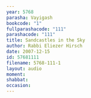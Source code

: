 ```yaml
---
year: 5768
parasha: Vayigash
bookcode: "1"
fullparashacode: "111"
parashacode: "111"
title: Sandcastles in the Sky
author: Rabbi Eliezer Hirsch
date: 2007-12-15
id: 57681111
filename: 5768-111-1
layout: audio
moment: 
shabbat: 
occasion: 
---
```

